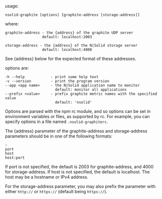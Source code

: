 usage:

    nsolid-graphite [options] [graphite-address [storage-address]]

where:

    graphite-address - the {address} of the graphite UDP server
                     default: localhost:2003

    storage-address - the {address} of the N|Solid storage server
                     default: localhost:4000

See {address} below for the expected format of these addresses.

options are:

    -h --help            - print some help text
    -v --version         - print the program version
    --app <app name>     - the N|Solid application name to monitor
                           default: monitor all applications
    --prefix <value>     - prefix graphite metric names with the specified value
                           default: 'nsolid'

Options are parsed with the npm rc module, and so options can be set in
environment variables or files, as supported by rc.  For example, you can
specify options in a file named `.nsolid-graphiterc`.

The {address} parameter of the graphite-address and storage-address parameters
should be in one of the following formats:

    :
    port
    host
    host:port

If port is not specified, the default is 2003 for graphite-address, and 4000 for
storage-address. If host is not specified, the default is localhost.  The host
may be a hostname or IPv4 address.

For the storage-address parameter, you may also prefix the parameter with either
`http://` or `https://` (default being `https://`).